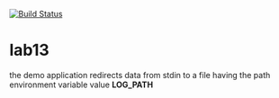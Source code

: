 [![Build Status](https://travis-ci.org/tizl1234/lab13.svg?branch=master)](https://travis-ci.org/tizl1234/lab13)
 # lab13
 
the demo application redirects data from stdin to a file having the path environment variable value **LOG_PATH**<ESC>
